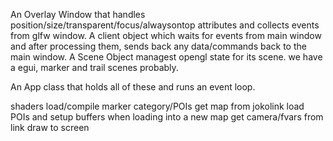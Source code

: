 An Overlay Window that handles position/size/transparent/focus/alwaysontop attributes and collects events from glfw window. 
A client object which waits for events from main window and after processing them, sends back any data/commands back to the main window. 
A Scene Object managest opengl state for its scene. we have a egui, marker and trail scenes probably. 

An App class that holds all of these and runs an event loop. 



shaders load/compile
marker category/POIs
get map from jokolink
load POIs and setup buffers when loading into a new map
get camera/fvars from link
draw to screen

